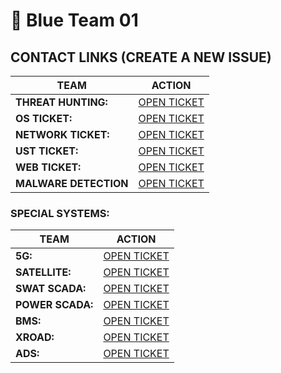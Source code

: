 # 🔵 Blue Team 01

## CONTACT LINKS (CREATE A NEW ISSUE)
|TEAM|ACTION |
|---|---|
| **THREAT HUNTING:** | [OPEN TICKET](https://github.com/LS25-BT01/threat-hunting/issues/new?template=th-ticket.yml) |
| **OS TICKET:** | [OPEN TICKET](https://github.com/LS25-BT01/common/issues/new?template=02-os-ticket.yml) |
|**NETWORK TICKET:** | [OPEN TICKET](https://github.com/LS25-BT01/common/issues/new?template=01-network-template.yml) |
|**UST TICKET:** | [OPEN TICKET](https://github.com/LS25-BT01/common/issues/new?template=00-ust-ticket.yml) |
|**WEB TICKET:** | [OPEN TICKET](https://github.com/LS25-BT01/common/issues/new?template=04-web-ticket.yml) |
|**MALWARE DETECTION** | [OPEN TICKET](https://github.com/LS25-BT01/detected-malware/issues/new?template=00-malware-detection.yml) |

### SPECIAL SYSTEMS:
|TEAM|ACTION|
|---|---|
|**5G:** |[OPEN TICKET](https://github.com/LS25-BT01/special-systems/issues/new?template=01-5g-ticket.yml)|
| **SATELLITE:** |[OPEN TICKET](https://github.com/LS25-BT01/special-systems/issues/new?template=02-satellite-ticket.yml)|
| **SWAT SCADA:** |[OPEN TICKET](https://github.com/LS25-BT01/special-systems/issues/new?template=03-swat-scada-ticket.yml)|
| **POWER SCADA:** |[OPEN TICKET](https://github.com/LS25-BT01/special-systems/issues/new?template=04-power-scada-ticket.yml)|
| **BMS:** |[OPEN TICKET](https://github.com/LS25-BT01/special-systems/issues/new?template=05-bms-ticket.yml)|
| **XROAD:** |[OPEN TICKET](https://github.com/LS25-BT01/special-systems/issues/new?template=06-xroad-ticket.yml)|
| **ADS:** |[OPEN TICKET](https://github.com/LS25-BT01/special-systems/issues/new?template=07-air-defense-ticket.yml)|
